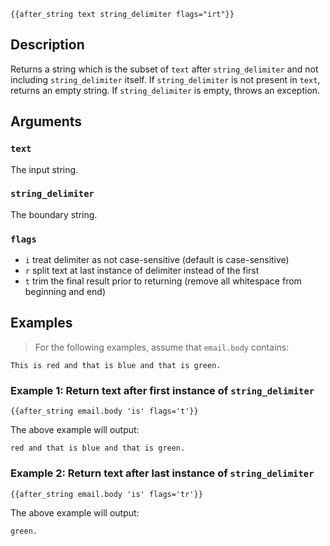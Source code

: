 

```handle
{{after_string text string_delimiter flags="irt"}}
```

## Description

Returns a string which is the subset of `text` after ```string_delimiter``` and not including `string_delimiter` itself. If ```string_delimiter``` is not present in `text`, returns an empty string. If `string_delimiter` is empty, throws an exception.

## Arguments

### `text`

The input string.

### `string_delimiter`

The boundary string.

### `flags`

* `i` treat delimiter as not case-sensitive (default is case-sensitive)
* `r` split text at last instance of delimiter instead of the first
* `t` trim the final result prior to returning (remove all whitespace from beginning and end)

## Examples

> For the following examples, assume that `email.body` contains:

```text
This is red and that is blue and that is green.
```

### Example 1: Return text after first instance of `string_delimiter`

```Handlebars
{{after_string email.body 'is' flags='t'}}
```

The above example will output:

```text
red and that is blue and that is green.
```

### Example 2: Return text after last instance of `string_delimiter`

```Handlebars
{{after_string email.body 'is' flags='tr'}}
```

The above example will output:

```text
green.
```
